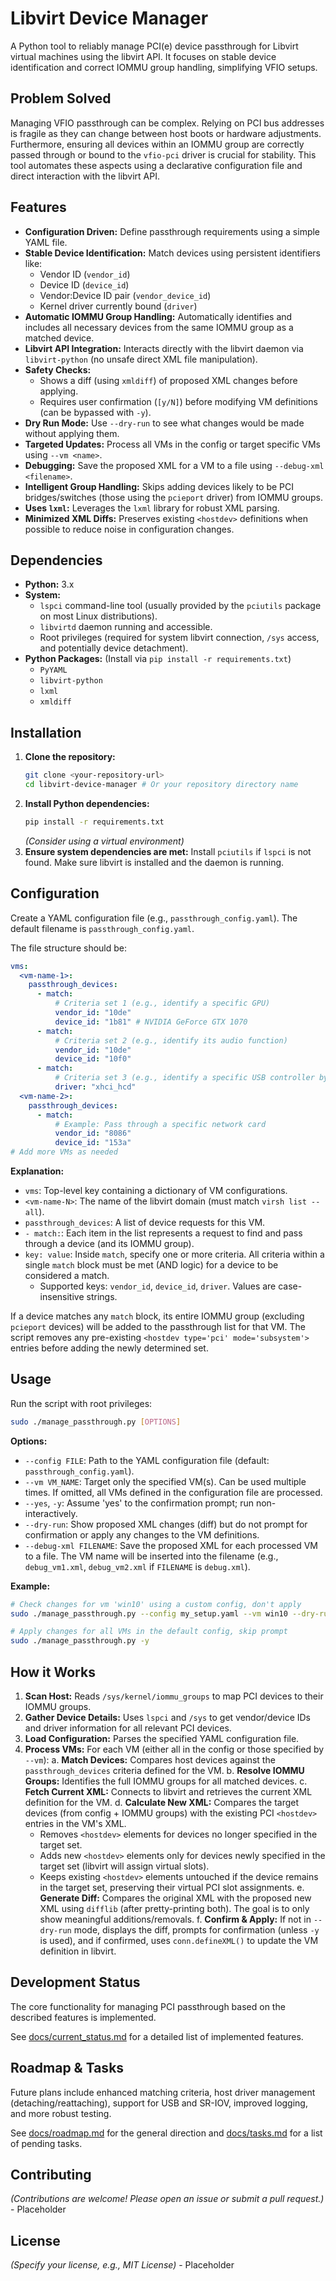 # Libvirt Device Manager

A Python tool to reliably manage PCI(e) device passthrough for Libvirt virtual machines using the libvirt API. It focuses on stable device identification and correct IOMMU group handling, simplifying VFIO setups.

## Problem Solved

Managing VFIO passthrough can be complex. Relying on PCI bus addresses is fragile as they can change between host boots or hardware adjustments. Furthermore, ensuring all devices within an IOMMU group are correctly passed through or bound to the `vfio-pci` driver is crucial for stability. This tool automates these aspects using a declarative configuration file and direct interaction with the libvirt API.

## Features

*   **Configuration Driven:** Define passthrough requirements using a simple YAML file.
*   **Stable Device Identification:** Match devices using persistent identifiers like:
    *   Vendor ID (`vendor_id`)
    *   Device ID (`device_id`)
    *   Vendor:Device ID pair (`vendor_device_id`)
    *   Kernel driver currently bound (`driver`)
*   **Automatic IOMMU Group Handling:** Automatically identifies and includes all necessary devices from the same IOMMU group as a matched device.
*   **Libvirt API Integration:** Interacts directly with the libvirt daemon via `libvirt-python` (no unsafe direct XML file manipulation).
*   **Safety Checks:**
    *   Shows a diff (using `xmldiff`) of proposed XML changes before applying.
    *   Requires user confirmation (`[y/N]`) before modifying VM definitions (can be bypassed with `-y`).
*   **Dry Run Mode:** Use `--dry-run` to see what changes would be made without applying them.
*   **Targeted Updates:** Process all VMs in the config or target specific VMs using `--vm <name>`.
*   **Debugging:** Save the proposed XML for a VM to a file using `--debug-xml <filename>`.
*   **Intelligent Group Handling:** Skips adding devices likely to be PCI bridges/switches (those using the `pcieport` driver) from IOMMU groups.
*   **Uses `lxml`:** Leverages the `lxml` library for robust XML parsing.
*   **Minimized XML Diffs:** Preserves existing `<hostdev>` definitions when possible to reduce noise in configuration changes.

## Dependencies

*   **Python:** 3.x
*   **System:**
    *   `lspci` command-line tool (usually provided by the `pciutils` package on most Linux distributions).
    *   `libvirtd` daemon running and accessible.
    *   Root privileges (required for system libvirt connection, `/sys` access, and potentially device detachment).
*   **Python Packages:** (Install via `pip install -r requirements.txt`)
    *   `PyYAML`
    *   `libvirt-python`
    *   `lxml`
    *   `xmldiff`

## Installation

1.  **Clone the repository:**
    ```bash
    git clone <your-repository-url>
    cd libvirt-device-manager # Or your repository directory name
    ```
2.  **Install Python dependencies:**
    ```bash
    pip install -r requirements.txt
    ```
    *(Consider using a virtual environment)*
3.  **Ensure system dependencies are met:** Install `pciutils` if `lspci` is not found. Make sure libvirt is installed and the daemon is running.

## Configuration

Create a YAML configuration file (e.g., `passthrough_config.yaml`). The default filename is `passthrough_config.yaml`.

The file structure should be:

```yaml
vms:
  <vm-name-1>:
    passthrough_devices:
      - match:
          # Criteria set 1 (e.g., identify a specific GPU)
          vendor_id: "10de"
          device_id: "1b81" # NVIDIA GeForce GTX 1070
      - match:
          # Criteria set 2 (e.g., identify its audio function)
          vendor_id: "10de"
          device_id: "10f0"
      - match:
          # Criteria set 3 (e.g., identify a specific USB controller by driver)
          driver: "xhci_hcd"
  <vm-name-2>:
    passthrough_devices:
      - match:
          # Example: Pass through a specific network card
          vendor_id: "8086"
          device_id: "153a"
# Add more VMs as needed
```

**Explanation:**

*   `vms`: Top-level key containing a dictionary of VM configurations.
*   `<vm-name-N>`: The name of the libvirt domain (must match `virsh list --all`).
*   `passthrough_devices`: A list of device requests for this VM.
*   `- match:`: Each item in the list represents a request to find and pass through a device (and its IOMMU group).
*   `key: value`: Inside `match`, specify one or more criteria. All criteria within a single `match` block must be met (AND logic) for a device to be considered a match.
    *   Supported keys: `vendor_id`, `device_id`, `driver`. Values are case-insensitive strings.

If a device matches any `match` block, its entire IOMMU group (excluding `pcieport` devices) will be added to the passthrough list for that VM. The script removes any pre-existing `<hostdev type='pci' mode='subsystem'>` entries before adding the newly determined set.

## Usage

Run the script with root privileges:

```bash
sudo ./manage_passthrough.py [OPTIONS]
```

**Options:**

*   `--config FILE`: Path to the YAML configuration file (default: `passthrough_config.yaml`).
*   `--vm VM_NAME`: Target only the specified VM(s). Can be used multiple times. If omitted, all VMs defined in the configuration file are processed.
*   `--yes`, `-y`: Assume 'yes' to the confirmation prompt; run non-interactively.
*   `--dry-run`: Show proposed XML changes (diff) but do not prompt for confirmation or apply any changes to the VM definitions.
*   `--debug-xml FILENAME`: Save the proposed XML for each processed VM to a file. The VM name will be inserted into the filename (e.g., `debug_vm1.xml`, `debug_vm2.xml` if `FILENAME` is `debug.xml`).

**Example:**

```bash
# Check changes for vm 'win10' using a custom config, don't apply
sudo ./manage_passthrough.py --config my_setup.yaml --vm win10 --dry-run

# Apply changes for all VMs in the default config, skip prompt
sudo ./manage_passthrough.py -y
```

## How it Works

1.  **Scan Host:** Reads `/sys/kernel/iommu_groups` to map PCI devices to their IOMMU groups.
2.  **Gather Device Details:** Uses `lspci` and `/sys` to get vendor/device IDs and driver information for all relevant PCI devices.
3.  **Load Configuration:** Parses the specified YAML configuration file.
4.  **Process VMs:** For each VM (either all in the config or those specified by `--vm`):
    a.  **Match Devices:** Compares host devices against the `passthrough_devices` criteria defined for the VM.
    b.  **Resolve IOMMU Groups:** Identifies the full IOMMU groups for all matched devices.
    c.  **Fetch Current XML:** Connects to libvirt and retrieves the current XML definition for the VM.
    d.  **Calculate New XML:** Compares the target devices (from config + IOMMU groups) with the existing PCI `<hostdev>` entries in the VM's XML.
       *   Removes `<hostdev>` elements for devices no longer specified in the target set.
       *   Adds new `<hostdev>` elements only for devices newly specified in the target set (libvirt will assign virtual slots).
       *   Keeps existing `<hostdev>` elements untouched if the device remains in the target set, preserving their virtual PCI slot assignments.
    e.  **Generate Diff:** Compares the original XML with the proposed new XML using `difflib` (after pretty-printing both). The goal is to only show meaningful additions/removals.
    f.  **Confirm & Apply:** If not in `--dry-run` mode, displays the diff, prompts for confirmation (unless `-y` is used), and if confirmed, uses `conn.defineXML()` to update the VM definition in libvirt.

## Development Status

The core functionality for managing PCI passthrough based on the described features is implemented.

See [docs/current_status.md](docs/current_status.md) for a detailed list of implemented features.

## Roadmap & Tasks

Future plans include enhanced matching criteria, host driver management (detaching/reattaching), support for USB and SR-IOV, improved logging, and more robust testing.

See [docs/roadmap.md](docs/roadmap.md) for the general direction and [docs/tasks.md](docs/tasks.md) for a list of pending tasks.

## Contributing

*(Contributions are welcome! Please open an issue or submit a pull request.)* - Placeholder

## License

*(Specify your license, e.g., MIT License)* - Placeholder 